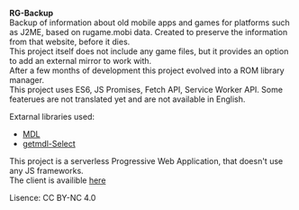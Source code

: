  **RG-Backup**  
 Backup of information about old mobile apps and games for platforms such as J2ME, based on rugame.mobi data. Created to preserve the information from that website, before it dies.  
 This project itself does not include any game files, but it provides an option to add an external mirror to work with.  
 After a few months of development this project evolved into a ROM library manager.  
 This project uses ES6, JS Promises, Fetch API, Service Worker API. Some featerues are not translated yet and are not available in English.  
  
 Extarnal libraries used:
 - [MDL](https://getmdl.io)  
 - [getmdl-Select](https://github.com/CreativeIT/getmdl-select)

 This project is a serverless Progressive Web Application, that doesn't use any JS frameworks.  
 The client is availible [here](https://remixer-dec.github.io/rg-backup)

Lisence: CC BY-NC 4.0